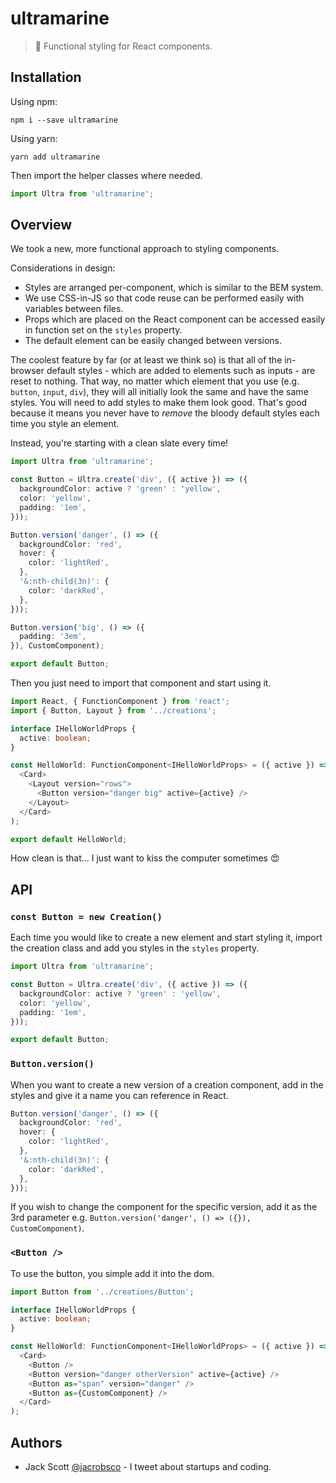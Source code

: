 # ultramarine

> 🐳 Functional styling for React components.

## Installation

Using npm:

```shell
npm i --save ultramarine
```

Using yarn:

```shell
yarn add ultramarine
```

Then import the helper classes where needed.

```ts
import Ultra from 'ultramarine';
```

## Overview

We took a new, more functional approach to styling components.

Considerations in design:

- Styles are arranged per-component, which is similar to the BEM system.
- We use CSS-in-JS so that code reuse can be performed easily with variables between files.
- Props which are placed on the React component can be accessed easily in function set on the `styles` property.
- The default element can be easily changed between versions.

The coolest feature by far (or at least we think so) is that all of the in-browser default styles - which are added to elements such as inputs - are reset to nothing. That way, no matter which element that you use (e.g. `button`, `input`, `div`), they will all initially look the same and have the same styles. You will need to add styles to make them look good. That's good because it means you never have to *remove* the bloody default styles each time you style an element.

Instead, you're starting with a clean slate every time!

```ts
import Ultra from 'ultramarine';

const Button = Ultra.create('div', ({ active }) => ({
  backgroundColor: active ? 'green' : 'yellow',
  color: 'yellow',
  padding: '1em',
}));

Button.version('danger', () => ({
  backgroundColor: 'red',
  hover: {
    color: 'lightRed',
  },
  '&:nth-child(3n)': {
    color: 'darkRed',
  },
}));

Button.version('big', () => ({
  padding: '3em',
}), CustomComponent);

export default Button;
```

Then you just need to import that component and start using it.

```ts
import React, { FunctionComponent } from 'react';
import { Button, Layout } from '../creations';

interface IHelloWorldProps {
  active: boolean;
}

const HelloWorld: FunctionComponent<IHelloWorldProps> = ({ active }) => (
  <Card>
    <Layout version="rows">
      <Button version="danger big" active={active} />
    </Layout>
  </Card>
);

export default HelloWorld;
```

How clean is that... I just want to kiss the computer sometimes 😍

## API

### `const Button = new Creation()`

Each time you would like to create a new element and start styling it, import the creation class and add you styles in the `styles` property.

```ts
import Ultra from 'ultramarine';

const Button = Ultra.create('div', ({ active }) => ({
  backgroundColor: active ? 'green' : 'yellow',
  color: 'yellow',
  padding: '1em',
}));

export default Button;
```

### `Button.version()`

When you want to create a new version of a creation component, add in the styles and give it a name you can reference in React.

```ts
Button.version('danger', () => ({
  backgroundColor: 'red',
  hover: {
    color: 'lightRed',
  },
  '&:nth-child(3n)': {
    color: 'darkRed',
  },
}));
```

If you wish to change the component for the specific version, add it as the 3rd parameter e.g. `Button.version('danger', () => ({}), CustomComponent)`.

### `<Button />`

To use the button, you simple add it into the dom.

```ts
import Button from '../creations/Button';

interface IHelloWorldProps {
  active: boolean;
}

const HelloWorld: FunctionComponent<IHelloWorldProps> = ({ active }) => (
  <Card>
    <Button />
    <Button version="danger otherVersion" active={active} />
    <Button as="span" version="danger" />
    <Button as={CustomComponent} />
  </Card>
);
```

## Authors

- Jack Scott [@jacrobsco](https://twitter.com/jacrobsco) - I tweet about startups and coding.
